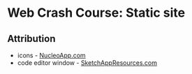 # Web Crash Course: Static site

## Attribution

- icons - [NucleoApp.com](http://nucleoapp.com/)
- code editor window - [SketchAppResources.com](http://www.sketchappsources.com/free-source/914-dark-code-editor-window-sketch-freebie-resource.html)